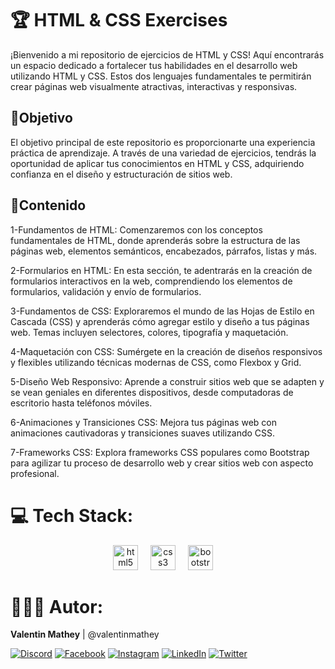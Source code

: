 # 🏆 HTML & CSS Exercises
¡Bienvenido a mi repositorio de ejercicios de HTML y CSS! Aquí encontrarás un espacio dedicado a fortalecer tus habilidades en el desarrollo web utilizando HTML y CSS. Estos dos lenguajes fundamentales te permitirán crear páginas web visualmente atractivas, interactivas y responsivas.

## 💫Objetivo
El objetivo principal de este repositorio es proporcionarte una experiencia práctica de aprendizaje. A través de una variedad de ejercicios, tendrás la oportunidad de aplicar tus conocimientos en HTML y CSS, adquiriendo confianza en el diseño y estructuración de sitios web.

## 📂Contenido
1-Fundamentos de HTML: Comenzaremos con los conceptos fundamentales de HTML, donde aprenderás sobre la estructura de las páginas web, elementos semánticos, encabezados, párrafos, listas y más.

2-Formularios en HTML: En esta sección, te adentrarás en la creación de formularios interactivos en la web, comprendiendo los elementos de formularios, validación y envío de formularios.

3-Fundamentos de CSS: Exploraremos el mundo de las Hojas de Estilo en Cascada (CSS) y aprenderás cómo agregar estilo y diseño a tus páginas web. Temas incluyen selectores, colores, tipografía y maquetación.

4-Maquetación con CSS: Sumérgete en la creación de diseños responsivos y flexibles utilizando técnicas modernas de CSS, como Flexbox y Grid.

5-Diseño Web Responsivo: Aprende a construir sitios web que se adapten y se vean geniales en diferentes dispositivos, desde computadoras de escritorio hasta teléfonos móviles.

6-Animaciones y Transiciones CSS: Mejora tus páginas web con animaciones cautivadoras y transiciones suaves utilizando CSS.

7-Frameworks CSS: Explora frameworks CSS populares como Bootstrap para agilizar tu proceso de desarrollo web y crear sitios web con aspecto profesional.

# 💻 Tech Stack:
<div align="center">
  <img src="https://cdn.jsdelivr.net/gh/devicons/devicon/icons/html5/html5-original.svg" height="40" alt="html5 logo"  />
  <img width="12" />
  <img src="https://cdn.jsdelivr.net/gh/devicons/devicon/icons/css3/css3-original.svg" height="40" alt="css3 logo"  />
  <img width="12" />
  <img src="https://cdn.jsdelivr.net/gh/devicons/devicon/icons/bootstrap/bootstrap-original.svg" height="40" alt="bootstrap logo"  />
  <img width="12" />
</div>

# 🧑🏻‍💻 Autor:

<b>Valentin Mathey</b> | @valentinmathey

[![Discord](https://img.shields.io/badge/Discord-%237289DA.svg?logo=discord&logoColor=white)](https://discord.gg/valentinmathey) [![Facebook](https://img.shields.io/badge/Facebook-%231877F2.svg?logo=Facebook&logoColor=white)](https://facebook.com/https://www.facebook.com/ValentinEzequielMathey) [![Instagram](https://img.shields.io/badge/Instagram-%23E4405F.svg?logo=Instagram&logoColor=white)](https://instagram.com/https://www.instagram.com/valen.mathey/) [![LinkedIn](https://img.shields.io/badge/LinkedIn-%230077B5.svg?logo=linkedin&logoColor=white)](https://linkedin.com/in/https://www.linkedin.com/in/valentin-mathey/) [![Twitter](https://img.shields.io/badge/Twitter-%231DA1F2.svg?logo=Twitter&logoColor=white)](https://twitter.com/https://twitter.com/valen_mathey) 
